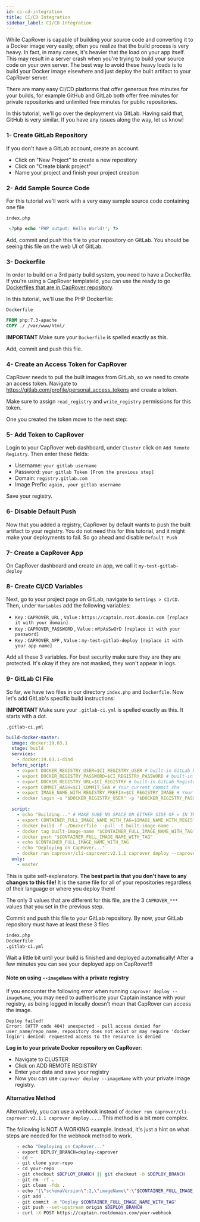 ```yaml
---
id: ci-cd-integration
title: CI/CD Integration
sidebar_label: CI/CD Integration
---
```



While CapRover is capable of building your source code and converting it to a Docker image very easily, often you realize that the build process is very heavy. In fact, in many cases, it's heavier that the load on your app itself. This may result in a server crash when you're trying to build your source code on your own server. The best way to avoid these heavy loads is to build your Docker image elsewhere and just deploy the built artifact to your CapRover server.

There are many easy CI/CD platforms that offer generous free minutes for your builds, for example GitHub and GitLab both offer free minutes for private repositories and unlimited free minutes for public repositories. 

In this tutorial, we'll go over the deployment via GitLab. Having said that, GitHub is very similar. If you have any issues along the way, let us know!


### 1- Create GitLab Repository

If you don't have a GitLab account, create an account.
- Click on "New Project" to create a new repository
- Click on "Create blank project"
- Name your project and finish your project creation



### 2- Add Sample Source Code

For this tutorial we'll work with a very easy sample source code containing one file

`index.php`
```php
 <?php echo 'PHP output: Hello World!'; ?> 
```

Add, commit and push this file to your repository on GitLab. You should be seeing this file on the web UI of GitLab.



### 3- Dockerfile

In order to build on a 3rd party build system, you need to have a Dockerfile. If you're using a CapRover templateId, you can use the ready to go [Dockerfiles that are in CapRover repository](https://github.com/caprover/caprover/tree/ff3d124f967ee06732c13774e9e633d33b0982c4/dockerfiles).

In this tutorial, we'll use the PHP Dockerfile:

`Dockerfile`
```Dockerfile
FROM php:7.3-apache
COPY ./ /var/www/html/
```

**IMPORTANT** Make sure your `Dockerfile` is spelled exactly as this.

Add, commit and push this file.



### 4- Create an Access Token for CapRover

CapRover needs to pull the built images from GitLab, so we need to create an access token. Navigate to https://gitlab.com/profile/personal_access_tokens and create a token.

Make sure to assign `read_registry` and `write_registry` permissions for this token.

One you created the token move to the next step:



### 5- Add Token to CapRover

Login to your CapRover web dashboard, under `Cluster` click on `Add Remote Registry`. Then enter these fields:

- Username: `your gitlab username`
- Password: `your gitlab Token [From the previous step]`
- Domain: `registry.gitlab.com`
- Image Prefix: `again, your gitlab username`

Save your registry.



### 6- Disable Default Push

Now that you added a registry, CapRover by default wants to push the built artifact to your registry. You do not need this for this tutorial, and it might make your deployments to fail. So go ahead and disable `Default Push`



### 7- Create a CapRover App

On CapRover dashboard and create an app, we call it `my-test-gitlab-deploy`



### 8- Create CI/CD Variables

Next, go to your project page on GitLab, navigate to `Settings > CI/CD`. Then, under `Variables` add the following variables:
- `Key` : `CAPROVER_URL` , `Value` : `https://captain.root.domain.com [replace it with your domain]`
- `Key` : `CAPROVER_PASSWORD` , `Value` : `mYpAsSwOrD [replace it with your password]`
- `Key` : `CAPROVER_APP` , `Value` : `my-test-gitlab-deploy [replace it with your app name]`

Add all these 3 variables. For best security make sure they are they are protected. It's okay if they are not masked, they won't appear in logs.



### 9- GitLab CI File

So far, we have two files in our directory `index.php` and `Dockerfile`. Now let's add GitLab's specific build instructions:

**IMPORTANT** Make sure your `.gitlab-ci.yml` is spelled exactly as this. It starts with a dot.


`.gitlab-ci.yml`
```yaml
build-docker-master:
  image: docker:19.03.1
  stage: build
  services:
    - docker:19.03.1-dind
  before_script:
    - export DOCKER_REGISTRY_USER=$CI_REGISTRY_USER # built-in GitLab Registry User
    - export DOCKER_REGISTRY_PASSWORD=$CI_REGISTRY_PASSWORD # built-in GitLab Registry Password
    - export DOCKER_REGISTRY_URL=$CI_REGISTRY # built-in GitLab Registry URL
    - export COMMIT_HASH=$CI_COMMIT_SHA # Your current commit sha
    - export IMAGE_NAME_WITH_REGISTRY_PREFIX=$CI_REGISTRY_IMAGE # Your repository prefixed with GitLab Registry URL
    - docker login -u "$DOCKER_REGISTRY_USER" -p "$DOCKER_REGISTRY_PASSWORD" $DOCKER_REGISTRY_URL # Instructs GitLab to login to its registry

  script:
    - echo "Building..." # MAKE SURE NO SPACE ON EITHER SIDE OF = IN THE FOLLOWING LINE
    - export CONTAINER_FULL_IMAGE_NAME_WITH_TAG=$IMAGE_NAME_WITH_REGISTRY_PREFIX/my-build-image:$COMMIT_HASH
    - docker build -f ./Dockerfile --pull -t built-image-name .
    - docker tag built-image-name "$CONTAINER_FULL_IMAGE_NAME_WITH_TAG"
    - docker push "$CONTAINER_FULL_IMAGE_NAME_WITH_TAG"
    - echo $CONTAINER_FULL_IMAGE_NAME_WITH_TAG
    - echo "Deploying on CapRover..."
    - docker run caprover/cli-caprover:v2.1.1 caprover deploy --caproverUrl $CAPROVER_URL --caproverPassword $CAPROVER_PASSWORD --caproverApp $CAPROVER_APP --imageName $CONTAINER_FULL_IMAGE_NAME_WITH_TAG
  only:
    - master
```

This is quite self-explanatory. **The best part is that you don't have to any changes to this file!** It is the same file for all of your repositories regardless of their language or where you deploy them! 

The only 3 values that are different for this file, are the 3 `CAPROVER_***` values that you set in the previous step.


Commit and push this file to your GitLab repository. By now, your GitLab repository must have at least these 3 files
```bash
index.php
Dockerfile
.gitlab-ci.yml
```

Wait a little bit until your build is finished and deployed automatically! After a few minutes you can see your deployed app on CapRover!!!

#### Note on using `--imageName` with a private registry

If you encounter the following error when running `caprover deploy --imageName`, you may need to authenticate your Captain instance with your registry, as being logged in locally doesn't mean that CapRover can access the image.

```
Deploy failed!
Error: (HTTP code 404) unexpected - pull access denied for user_name/repo_name, repository does not exist or may require 'docker login': denied: requested access to the resource is denied
```

**Log in to your private Docker repository on CapRover**:

- Navigate to CLUSTER
- Click on ADD REMOTE REGISTRY
- Enter your data and save your registry
- Now you can use `caprover deploy --imageName` with your private image registry.



#### Alternative Method

Alternatively, you can use a webhook instead of `docker run caprover/cli-caprover:v2.1.1 caprover deploy....`. This method is a bit more complex. 

The following is NOT A WORKING example. Instead, it's just a hint on what steps are needed for the webhook method to work.

```bash
    - echo "Deploying on CapRover..."
    - export DEPLOY_BRANCH=deploy-caprover
    - cd ~
    - git clone your-repo
    - cd your-repo
    - git checkout $DEPLOY_BRANCH || git checkout -b $DEPLOY_BRANCH
    - git rm -rf .
    - git clean -fdx .
    - echo "{\"schemaVersion\":2,\"imageName\":\"$CONTAINER_FULL_IMAGE_NAME_WITH_TAG\"}" > captain-definition
    - git add .
    - git commit -m "Deploy $CONTAINER_FULL_IMAGE_NAME_WITH_TAG"
    - git push --set-upstream origin $DEPLOY_BRANCH
    - curl -X POST https://captain.rootdomain.com/your-webhook
```
